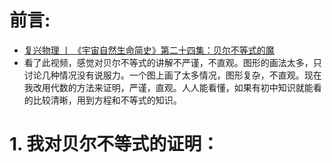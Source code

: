 # 前言:
- [复兴物理 丨 《宇宙自然生命简史》第二十四集：贝尔不等式的魔](https://www.youtube.com/watch?v=HP9JeeHbZgY)
- 看了此视频，感觉对贝尔不等式的讲解不严谨，不直观。图形的画法太多，只讨论几种情况没有说服力。一个图上画了太多情况，图形复杂，不直观。现在我改用代数的方法来证明，严谨，直观。人人能看懂，如果有初中知识就能看的比较清晰，用到方程和不等式的知识。

# 1. 我对贝尔不等式的证明：

